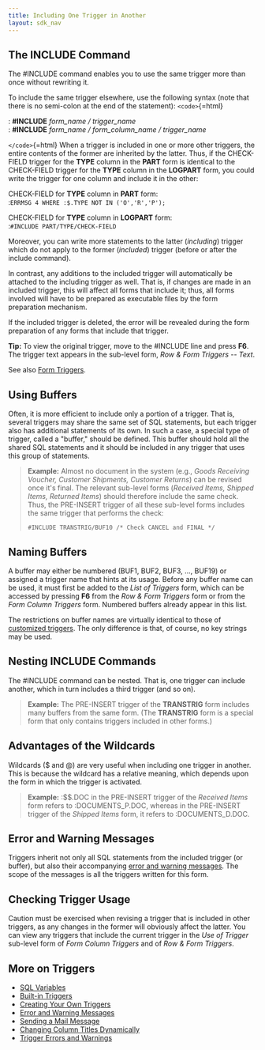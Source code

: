```yaml
---
title: Including One Trigger in Another
layout: sdk_nav
---
```


## The INCLUDE Command 

The #INCLUDE command enables you to use the same trigger more than once
without rewriting it.

To include the same trigger elsewhere, use the following syntax (note
that there is no semi-colon at the end of the statement):
`<code>`{=html}

:   **#INCLUDE** *form_name / trigger_name*\
:   **#INCLUDE** *form_name / form_column_name / trigger_name*

`</code>`{=html} When a trigger is included in one or more other
triggers, the entire contents of the former are inherited by the latter.
Thus, if the CHECK-FIELD trigger for the **TYPE** column in the **PART**
form is identical to the CHECK-FIELD trigger for the **TYPE** column in
the **LOGPART** form, you could write the trigger for one column and
include it in the other:

CHECK-FIELD for **TYPE** column in **PART** form:\
:`ERRMSG 4 WHERE :$.TYPE NOT IN ('O','R','P');`

CHECK-FIELD for **TYPE** column in **LOGPART** form:\
:`#INCLUDE PART/TYPE/CHECK-FIELD`

Moreover, you can write more statements to the latter (*including*)
trigger which do not apply to the former (*included*) trigger (before or
after the include command).

In contrast, any additions to the included trigger will automatically be
attached to the including trigger as well. That is, if changes are made
in an included trigger, this will affect all forms that include it;
thus, all forms involved will have to be prepared as executable files by
the form preparation mechanism.

If the included trigger is deleted, the error will be revealed during
the form preparation of any forms that include that trigger.

**Tip:** To view the original trigger, move to the #INCLUDE line and
press **F6**. The trigger text appears in the sub-level form, *Row &
Form Triggers -- Text*.

See also [Form Triggers](Form-Triggers ).

## Using Buffers 

Often, it is more efficient to include only a portion of a trigger. That
is, several triggers may share the same set of SQL statements, but each
trigger also has additional statements of its own. In such a case, a
special type of trigger, called a "buffer," should be defined. This
buffer should hold all the shared SQL statements and it should be
included in any trigger that uses this group of statements.

> **Example:** Almost no document in the system (e.g., *Goods Receiving
> Voucher, Customer Shipments, Customer Returns*) can be revised once
> it's final. The relevant sub-level forms (*Received Items, Shipped
> Items, Returned Items*) should therefore include the same check. Thus,
> the PRE-INSERT trigger of all these sub-level forms includes the same
> trigger that performs the check:
>
> ``` tsql
> #INCLUDE TRANSTRIG/BUF10 /* Check CANCEL and FINAL */ 
> ```

## Naming Buffers 

A buffer may either be numbered (BUF1, BUF2, BUF3, \..., BUF19) or
assigned a trigger name that hints at its usage. Before any buffer name
can be used, it must first be added to the *List of Triggers* form,
which can be accessed by pressing **F6** from the *Row & Form Triggers*
form or from the *Form Column Triggers* form. Numbered buffers already
appear in this list.

The restrictions on buffer names are virtually identical to those of
[customized
triggers](Creating-Your-Own-Triggers#Naming-Customized-Triggers ).
The only difference is that, of course, no key strings may be used.

## Nesting INCLUDE Commands 

The #INCLUDE command can be nested. That is, one trigger can include
another, which in turn includes a third trigger (and so on).

> **Example:** The PRE-INSERT trigger of the **TRANSTRIG** form includes
> many buffers from the same form. (The **TRANSTRIG** form is a special
> form that only contains triggers included in other forms.)

## Advantages of the Wildcards 

Wildcards (\$ and @) are very useful when including one trigger in
another. This is because the wildcard has a relative meaning, which
depends upon the form in which the trigger is activated.

> **Example:** :\$\$.DOC in the PRE-INSERT trigger of the *Received
> Items* form refers to :DOCUMENTS_P.DOC, whereas in the PRE-INSERT
> trigger of the *Shipped Items* form, it refers to :DOCUMENTS_D.DOC.

## Error and Warning Messages 

Triggers inherit not only all SQL statements from the included trigger
(or buffer), but also their accompanying [error and warning
messages](Error-and-Warning-Messages ). The scope of the
messages is all the triggers written for this form.

## Checking Trigger Usage 

Caution must be exercised when revising a trigger that is included in
other triggers, as any changes in the former will obviously affect the
latter. You can view any triggers that include the current trigger in
the *Use of Trigger* sub-level form of *Form Column Triggers* and of
*Row & Form Triggers*.

## More on Triggers 

-   [SQL Variables](SQL-Variables )
-   [Built-in Triggers](Built-in-Triggers )
-   [Creating Your Own Triggers](Creating-Your-Own-Triggers )
-   [Error and Warning Messages](Error-and-Warning-Messages )
-   [Sending a Mail Message](Sending-a-Mail-Message )
-   [Changing Column Titles
    Dynamically](Changing-Column-Titles-Dynamically )
-   [Trigger Errors and
    Warnings](Trigger-Errors-and-Warnings )

